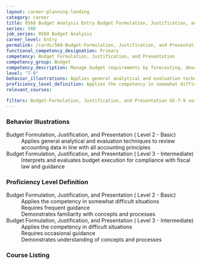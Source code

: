 ```yaml
---
layout: career-planning-landing
category: career
title: 0560 Budget Analysis Entry Budget Formulation, Justification, and Presentation
series: 560
job_series: 0560 Budget Analysis
career_level: Entry
permalink: /cards/560-Budget-Formulation, Justification, and Presentation-Entry
functional_competency_designation: Primary
competency: Budget Formulation, Justification, and Presentation
competency_group: Budget
competency_description: Manage budget requirements by forecasting, developing and justifying budgets in compliance with statutory/regulatory guidance. 
level: "7-9"
behavior_illustrations: Applies general analytical and evaluation techniques to review accounting data in line with all accounting principles ? Interprets and evaluates budget execution for compliance with fiscal law and guidance
proficiency_level_definition: Applies the competency in somewhat difficult situations ? Requires frequent guidance ? Demonstrates familiarity with concepts and processes ? Applies the competency in difficult situations ? Requires occasional guidance ? Demonstrates understanding of concepts and processes
relevant_courses: 

filters: Budget-Formulation, Justification, and Presentation GS-7-9 series-0560
---
```


<div class="card-content-column behavior">
  <h3>Behavior Illustrations</h3>
  <dl><dt>Budget Formulation, Justification, and Presentation ( Level 2 - Basic)</dt><dd>Applies general analytical and evaluation techniques to review accounting data in line with all accounting principles</dd><dt>Budget Formulation, Justification, and Presentation ( Level 3 - Intermediate)</dt><dd>Interprets and evaluates budget execution for compliance with fiscal law and guidance</dd></dl>
</div>
<div class="card-content-column prof-level">
  <h3>Proficiency Level Definition</h3>
  <dl><dt>Budget Formulation, Justification, and Presentation ( Level 2 - Basic)</dt><dd>Applies the competency in somewhat difficult situations </dd><dd> Requires frequent guidance </dd><dd> Demonstrates familiarity with concepts and processes</dd><dt>Budget Formulation, Justification, and Presentation ( Level 3 - Intermediate)</dt><dd>Applies the competency in difficult situations </dd><dd> Requires occasional guidance </dd><dd> Demonstrates understanding of concepts and processes</dd></dl>
</div>
<div class="card-content-column">
  <h3>Course Listing</h3>
  <ul>
  
  </ul>
</div>